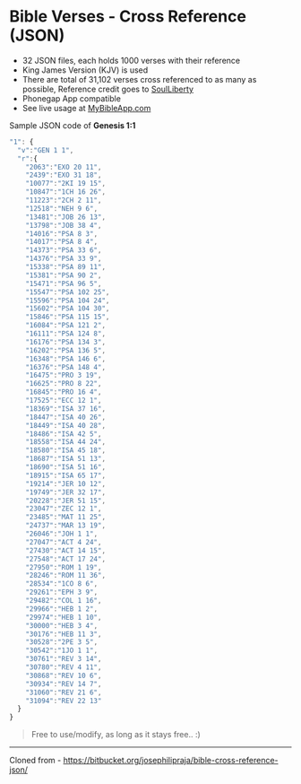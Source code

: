 # Bible Verses - Cross Reference (JSON)

  * 32 JSON files, each holds 1000 verses with their reference
  * King James Version (KJV) is used
  * There are total of 31,102 verses cross referenced to as many as possible, Reference credit goes to [SoulLiberty](https://github.com/souliberty/MetaV)
  * Phonegap App compatible
  * See live usage at [MyBibleApp.com](http://mybibleapp.com/)

Sample JSON code of **Genesis 1:1**
```javascript
"1": {
  "v":"GEN 1 1",
  "r":{
    "2063":"EXO 20 11",
    "2439":"EXO 31 18",
    "10077":"2KI 19 15",
    "10847":"1CH 16 26",
    "11223":"2CH 2 11",
    "12518":"NEH 9 6",
    "13481":"JOB 26 13",
    "13798":"JOB 38 4",
    "14016":"PSA 8 3",
    "14017":"PSA 8 4",
    "14373":"PSA 33 6",
    "14376":"PSA 33 9",
    "15338":"PSA 89 11",
    "15381":"PSA 90 2",
    "15471":"PSA 96 5",
    "15547":"PSA 102 25",
    "15596":"PSA 104 24",
    "15602":"PSA 104 30",
    "15846":"PSA 115 15",
    "16084":"PSA 121 2",
    "16111":"PSA 124 8",
    "16176":"PSA 134 3",
    "16202":"PSA 136 5",
    "16348":"PSA 146 6",
    "16376":"PSA 148 4",
    "16475":"PRO 3 19",
    "16625":"PRO 8 22",
    "16845":"PRO 16 4",
    "17525":"ECC 12 1",
    "18369":"ISA 37 16",
    "18447":"ISA 40 26",
    "18449":"ISA 40 28",
    "18486":"ISA 42 5",
    "18558":"ISA 44 24",
    "18580":"ISA 45 18",
    "18687":"ISA 51 13",
    "18690":"ISA 51 16",
    "18915":"ISA 65 17",
    "19214":"JER 10 12",
    "19749":"JER 32 17",
    "20228":"JER 51 15",
    "23047":"ZEC 12 1",
    "23485":"MAT 11 25",
    "24737":"MAR 13 19",
    "26046":"JOH 1 1",
    "27047":"ACT 4 24",
    "27430":"ACT 14 15",
    "27548":"ACT 17 24",
    "27950":"ROM 1 19",
    "28246":"ROM 11 36",
    "28534":"1CO 8 6",
    "29261":"EPH 3 9",
    "29482":"COL 1 16",
    "29966":"HEB 1 2",
    "29974":"HEB 1 10",
    "30000":"HEB 3 4",
    "30176":"HEB 11 3",
    "30528":"2PE 3 5",
    "30542":"1JO 1 1",
    "30761":"REV 3 14",
    "30780":"REV 4 11",
    "30868":"REV 10 6",
    "30934":"REV 14 7",
    "31060":"REV 21 6",
    "31094":"REV 22 13"
  }
}
```

> Free to use/modify, as long as it stays free.. :)

***

Cloned from - https://bitbucket.org/josephilipraja/bible-cross-reference-json/

